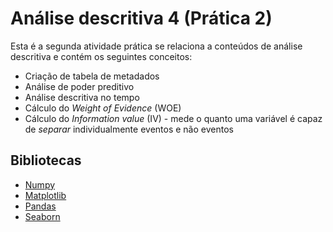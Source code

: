 # Análise descritiva 4 (Prática 2)

Esta é a segunda atividade prática se relaciona a conteúdos de análise descritiva e contém os seguintes conceitos: 
- Criação de tabela de metadados
- Análise de poder preditivo
- Análise descritiva no tempo
- Cálculo do *Weight of Evidence* (WOE)
- Cálculo do *Information value* (IV) - mede o quanto uma variável é capaz de *separar* individualmente eventos e não eventos

## Bibliotecas
- [Numpy](https://numpy.org/)
- [Matplotlib](https://matplotlib.org/)
- [Pandas](https://pandas.pydata.org/)
- [Seaborn](https://seaborn.pydata.org/)
